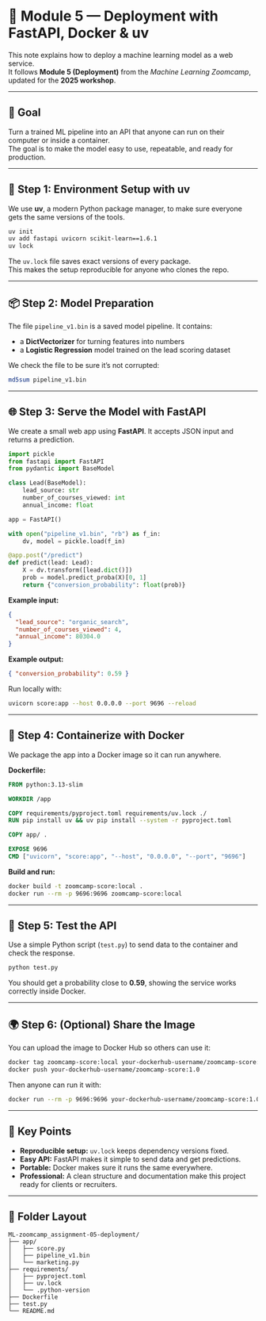# 🚀 Module 5 — Deployment with FastAPI, Docker & uv

This note explains how to deploy a machine learning model as a web service.  
It follows **Module 5 (Deployment)** from the *Machine Learning Zoomcamp*, updated for the **2025 workshop**.

---

## 🎯 Goal

Turn a trained ML pipeline into an API that anyone can run on their computer or inside a container.  
The goal is to make the model easy to use, repeatable, and ready for production.

---

## 🧱 Step 1: Environment Setup with uv

We use **uv**, a modern Python package manager, to make sure everyone gets the same versions of the tools.

```bash
uv init
uv add fastapi uvicorn scikit-learn==1.6.1
uv lock
```

The `uv.lock` file saves exact versions of every package.  
This makes the setup reproducible for anyone who clones the repo.

---

## 📦 Step 2: Model Preparation

The file `pipeline_v1.bin` is a saved model pipeline. It contains:

- a **DictVectorizer** for turning features into numbers  
- a **Logistic Regression** model trained on the lead scoring dataset

We check the file to be sure it’s not corrupted:

```bash
md5sum pipeline_v1.bin
```

---

## 🌐 Step 3: Serve the Model with FastAPI

We create a small web app using **FastAPI**. It accepts JSON input and returns a prediction.

```python
import pickle
from fastapi import FastAPI
from pydantic import BaseModel

class Lead(BaseModel):
    lead_source: str
    number_of_courses_viewed: int
    annual_income: float

app = FastAPI()

with open("pipeline_v1.bin", "rb") as f_in:
    dv, model = pickle.load(f_in)

@app.post("/predict")
def predict(lead: Lead):
    X = dv.transform([lead.dict()])
    prob = model.predict_proba(X)[0, 1]
    return {"conversion_probability": float(prob)}
```

**Example input:**

```json
{
  "lead_source": "organic_search",
  "number_of_courses_viewed": 4,
  "annual_income": 80304.0
}
```

**Example output:**

```json
{ "conversion_probability": 0.59 }
```

Run locally with:

```bash
uvicorn score:app --host 0.0.0.0 --port 9696 --reload
```

---

## 🐳 Step 4: Containerize with Docker

We package the app into a Docker image so it can run anywhere.

**Dockerfile:**

```dockerfile
FROM python:3.13-slim

WORKDIR /app

COPY requirements/pyproject.toml requirements/uv.lock ./
RUN pip install uv && uv pip install --system -r pyproject.toml

COPY app/ .

EXPOSE 9696
CMD ["uvicorn", "score:app", "--host", "0.0.0.0", "--port", "9696"]
```

**Build and run:**

```bash
docker build -t zoomcamp-score:local .
docker run --rm -p 9696:9696 zoomcamp-score:local
```

---

## 🧪 Step 5: Test the API

Use a simple Python script (`test.py`) to send data to the container and check the response.

```bash
python test.py
```

You should get a probability close to **0.59**, showing the service works correctly inside Docker.

---

## 🌍 Step 6: (Optional) Share the Image

You can upload the image to Docker Hub so others can use it:

```bash
docker tag zoomcamp-score:local your-dockerhub-username/zoomcamp-score:1.0
docker push your-dockerhub-username/zoomcamp-score:1.0
```

Then anyone can run it with:

```bash
docker run --rm -p 9696:9696 your-dockerhub-username/zoomcamp-score:1.0
```

---

## 🧠 Key Points

- **Reproducible setup:** `uv.lock` keeps dependency versions fixed.  
- **Easy API:** FastAPI makes it simple to send data and get predictions.  
- **Portable:** Docker makes sure it runs the same everywhere.  
- **Professional:** A clean structure and documentation make this project ready for clients or recruiters.

---

## 📁 Folder Layout

```
ML-zoomcamp_assignment-05-deployment/
├── app/
│   ├── score.py
│   ├── pipeline_v1.bin
│   └── marketing.py
├── requirements/
│   ├── pyproject.toml
│   ├── uv.lock
│   └── .python-version
├── Dockerfile
├── test.py
└── README.md
```
